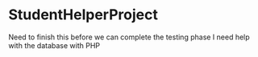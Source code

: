 # StudentHelperProject
Need to finish this before we can complete the testing phase
I need help with the database with PHP
